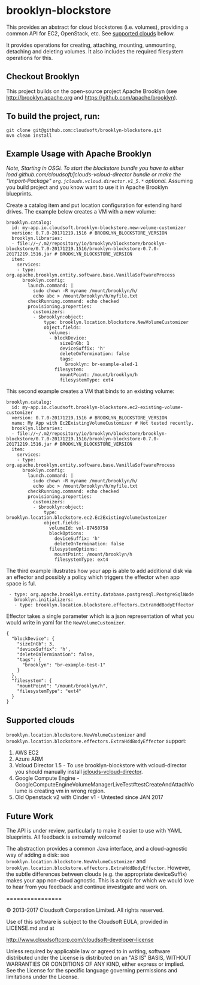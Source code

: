 brooklyn-blockstore
===================

This provides an abstract for cloud blockstores (i.e. volumes), providing a common API for EC2, 
OpenStack, etc.
See [supported clouds](#supported-clouds) bellow.

It provides operations for creating, attaching, mounting, unmounting, detaching and deleting 
volumes. It also includes the required filesystem operations for this.

## Checkout Brooklyn

This project builds on the open-source project Apache Brooklyn (see
http://brooklyn.apache.org and https://github.com/apache/brooklyn).


## To build the project, run:

    git clone git@github.com:cloudsoft/brooklyn-blockstore.git
    mvn clean install


## Example Usage with Apache Brooklyn

_Note, Starting in OSGi.
To start the blockstore bundle you have to either load github.com/cloudsoft/jclouds-vcloud-director bundle
or make the "Import-Package" `org.jclouds.vcloud.director.v1_5.*` optional._
Assuming you build project and you know want to use it in Apache Brooklyn blueprints.

Create a catalog item and put location configuration for extending hard drives.
The example below creates a VM with a new volume:

    brooklyn.catalog:
      id: my-app.io.cloudsoft.brooklyn-blockstore.new-volume-customizer
      version: 0.7.0-20171219.1516 # BROOKLYN_BLOCKSTORE_VERSION
      brooklyn.libraries:
      - file://~/.m2/repository/io/brooklyn/blockstore/brooklyn-blockstore/0.7.0-20171219.1516/brooklyn-blockstore-0.7.0-20171219.1516.jar # BROOKLYN_BLOCKSTORE_VERSION
      item:
        services:
        - type: org.apache.brooklyn.entity.software.base.VanillaSoftwareProcess
          brooklyn.config:
            launch.command: |
              sudo chown -R myname /mount/brooklyn/h/
              echo abc > /mount/brooklyn/h/myfile.txt
            checkRunning.command: echo checked
            provisioning.properties:
              customizers:
              - $brooklyn:object:
                  type: brooklyn.location.blockstore.NewVolumeCustomizer
                  object.fields:
                    volumes:
                    - blockDevice:
                        sizeInGb: 1
                        deviceSuffix: 'h'
                        deleteOnTermination: false
                        tags:
                          brooklyn: br-example-aled-1
                      filesystem:
                        mountPoint: /mount/brooklyn/h
                        filesystemType: ext4

This second example creates a VM that binds to an existing volume:

    brooklyn.catalog:
      id: my-app.io.cloudsoft.brooklyn-blockstore.ec2-existing-volume-customizer
      version: 0.7.0-20171219.1516 # BROOKLYN_BLOCKSTORE_VERSION
      name: My App with Ec2ExistingVolumeCustomizer # Not tested recently.
      brooklyn.libraries:
      - file://~/.m2/repository/io/brooklyn/blockstore/brooklyn-blockstore/0.7.0-20171219.1516/brooklyn-blockstore-0.7.0-20171219.1516.jar # BROOKLYN_BLOCKSTORE_VERSION
      item:
        services:
        - type: org.apache.brooklyn.entity.software.base.VanillaSoftwareProcess
          brooklyn.config:
            launch.command: |
              sudo chown -R myname /mount/brooklyn/h/
              echo abc > /mount/brooklyn/h/myfile.txt
            checkRunning.command: echo checked
            provisioning.properties:
              customizers:
              - $brooklyn:object:
                  type: brooklyn.location.blockstore.ec2.Ec2ExistingVolumeCustomizer
                  object.fields:
                    volumeId: vol-87450758
                    blockOptions:
                      deviceSuffix: 'h'
                      deleteOnTermination: false
                    filesystemOptions:
                      mountPoint: /mount/brooklyn/h
                      filesystemType: ext4

The third example illustrates how your app is able to add additional disk via an effector 
and possibly a policy which triggers the effector when app space is ful.

     - type: org.apache.brooklyn.entity.database.postgresql.PostgreSqlNode
       brooklyn.initializers:
       - type: brooklyn.location.blockstore.effectors.ExtraHddBodyEffector

Effector takes a single parameter which is a json representation of what you would write in yaml for the `NewVolumeCustomizer`.

    {
      "blockDevice": {
        "sizeInGb": 3,
        "deviceSuffix": 'h',
        "deleteOnTermination": false,
        "tags": {
          "brooklyn": "br-example-test-1"
        }
      },
      "filesystem": {
        "mountPoint": "/mount/brooklyn/h",
        "filesystemType": "ext4"
      }
    }


## Supported clouds

`brooklyn.location.blockstore.NewVolumeCustomizer` and `brooklyn.location.blockstore.effectors.ExtraHddBodyEffector` support:

1. AWS EC2
2. Azure ARM
3. Vcloud Director 1.5 - To use brooklyn-blockstore with vcloud-director
 you should manually install [jclouds-vcloud-director](https://github.com/cloudsoft/jclouds-vcloud-director).
4. Google Compute Engine - GoogleComputeEngineVolumeManagerLiveTest#testCreateAndAttachVolume is creating vm in wrong region.
5. Old Openstack v2 with Cinder v1 - Untested since JAN 2017


## Future Work

The API is under review, particularly to make it easier to use with YAML blueprints.
All feedback is extremely welcome!

The abstraction provides a common Java interface, and a cloud-agnostic way of adding a disk:
see `brooklyn.location.blockstore.NewVolumeCustomizer` and `brooklyn.location.blockstore.effectors.ExtraHddBodyEffector`.
However, the subtle differences between clouds (e.g. the appropriate deviceSuffix) makes your app non-cloud agnostic.
This is a topic for which we would love to hear from you feedback and continue investigate and work on.


================

&copy; 2013-2017 Cloudsoft Corporation Limited. All rights reserved.

Use of this software is subject to the Cloudsoft EULA, provided in LICENSE.md and at 

http://www.cloudsoftcorp.com/cloudsoft-developer-license

Unless required by applicable law or agreed to in writing, software distributed under the License is distributed on an "AS IS" BASIS, WITHOUT WARRANTIES OR CONDITIONS OF ANY KIND, either express or implied. See the License for the specific language governing permissions and limitations under the License.
